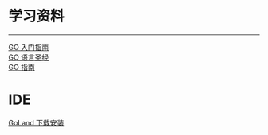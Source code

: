 # 学习资料
***
[GO 入门指南](https://github.com/unknwon/the-way-to-go_ZH_CN) \
[GO 语言圣经](https://golang-china.github.io/gopl-zh/) \
[GO 指南](https://tour.go-zh.org/welcome)

# IDE
[GoLand 下载安装](https://www.jetbrains.com/go/download/#section=windows)